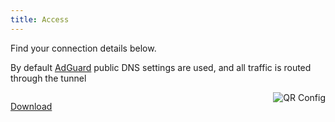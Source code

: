 ```yaml
---
title: Access
--- 
```


Find your connection details below.

By default [AdGuard](https://adguard.com/en/welcome.html) public DNS settings are used, and all traffic is routed through the tunnel

<img id="#pngconfig" style="float:right" src="data:image/png;base64, " alt="QR Config"/>
<pre id="#textconfig"></pre>

<a id="#fileconfig" download="vpn.conf" href="data:application/plaintext;base64,">Download</a>
